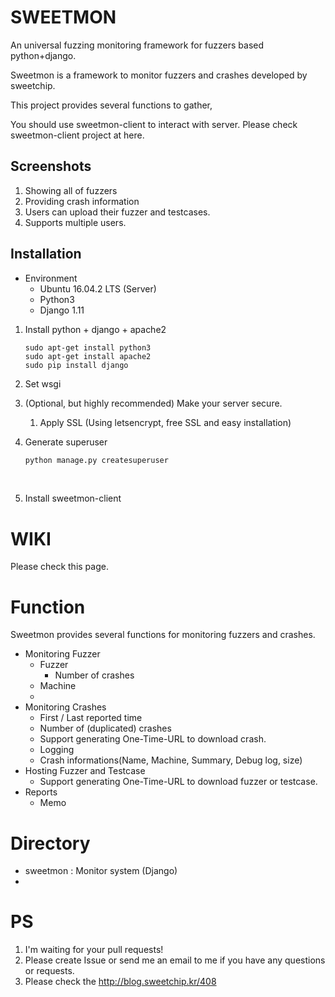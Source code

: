 # SWEETMON
An universal fuzzing  monitoring framework for fuzzers based python+django.

Sweetmon is a framework to monitor fuzzers and crashes developed by sweetchip.

This project provides several functions to gather, 

You should use sweetmon-client to interact with server. Please check sweetmon-client project at here.



## Screenshots

1. Showing all of fuzzers
2. Providing crash information
3. Users can upload their fuzzer and testcases.
4. Supports multiple users.

## Installation

- Environment
  - Ubuntu 16.04.2 LTS (Server)
  - Python3
  - Django 1.11

1. Install python + django + apache2

   ```shell
   sudo apt-get install python3
   sudo apt-get install apache2
   sudo pip install django
   ```

2. Set wsgi

3. (Optional, but highly recommended) Make your server secure.

   1. Apply SSL (Using letsencrypt, free SSL and easy installation)

4. Generate superuser

   ``` sh
   python manage.py createsuperuser
   ```

   ​

5. Install sweetmon-client

# WIKI

Please check this page.



# Function

Sweetmon provides several functions for monitoring fuzzers and crashes.

* Monitoring Fuzzer
  * Fuzzer
    * Number of crashes
  * Machine
  * ​
* Monitoring Crashes
  * First / Last reported time
  * Number of (duplicated) crashes
  * Support generating One-Time-URL to download crash.
  * Logging
  * Crash informations(Name, Machine, Summary, Debug log, size)
* Hosting Fuzzer and Testcase
  * Support generating One-Time-URL to download fuzzer or testcase.
* Reports
  * Memo

# Directory
- sweetmon : Monitor system (Django)
- ​




# PS

1. I'm waiting for your pull requests!
2. Please create Issue or send me an email to me if you have any questions or requests.
3. Please check the http://blog.sweetchip.kr/408 




